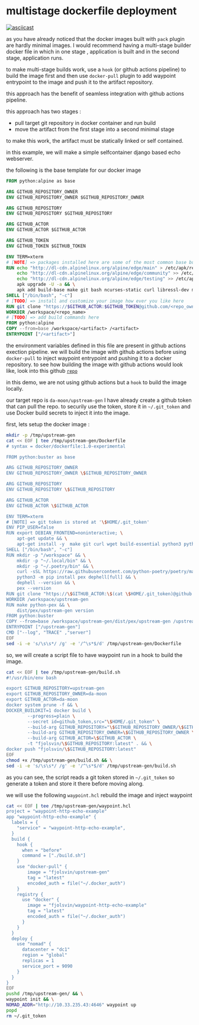 
# multistage dockerfile deployment

[![asciicast](https://asciinema.org/a/rI8rkYTyaVl6ltRWqK4i5pEos.svg)](https://asciinema.org/a/rI8rkYTyaVl6ltRWqK4i5pEos)

as you have already noticed that the docker images built with `pack` plugin are hardly minimal images. I would recommend having a multi-stage builder docker file in which in one stage , application is built and in the second stage, application runs.

to make multi-stage builds work, use a `hook` (or github actions pipeline) to build the image first and then use `docker-pull` plugin to add waypoint entrypoint to the image and push it to the artifact repository.

this approach has the benefit of seamless integration with github actions pipeline.

this approach has two stages :

- pull target git repository in docker container and run build
- move the artifact from the first stage into a second minimal stage

to make this work, the artifact must be statically linked or self contained.

in this example, we will make a simple selfcontainer django based echo webserver.

the following is the base template for our docker image

```dockerfile
FROM python:alpine as base

ARG GITHUB_REPOSITORY_OWNER
ENV GITHUB_REPOSITORY_OWNER $GITHUB_REPOSITORY_OWNER

ARG GITHUB_REPOSITORY
ENV GITHUB_REPOSITORY $GITHUB_REPOSITORY

ARG GITHUB_ACTOR
ENV GITHUB_ACTOR $GITHUB_ACTOR

ARG GITHUB_TOKEN
ENV GITHUB_TOKEN $GITHUB_TOKEN

ENV TERM=xterm
# [NOTE] => packages installed here are some of the most common base build dependencie for alpine
RUN echo "http://dl-cdn.alpinelinux.org/alpine/edge/main" > /etc/apk/repositories && \
    echo "http://dl-cdn.alpinelinux.org/alpine/edge/community" >> /etc/apk/repositories && \
    echo "http://dl-cdn.alpinelinux.org/alpine/edge/testing" >> /etc/apk/repositories && \
    apk upgrade -U -a && \
    apk add build-base make git bash ncurses-static curl libressl-dev musl-dev libffi-dev 
SHELL ["/bin/bash", "-c"]
# [TODO] => install and customize your image how ever you like here
RUN git clone "https://$GITHUB_ACTOR:$GITHUB_TOKEN@github.com/<repo_owner>/<repo_name>.git" /workspace/<repo_name>
WORKDIR /workspace/<repo_name>
# [TODO] => add build commands here
FROM python:alpine
COPY --from=base /workspace/<artifact> /<artifact>
ENTRYPOINT ["/<artifact>"]
```

the environment variables defined in this file are present in github actions exection pipeline. we will build the image with github actions before using `docker-pull` to inject waypoint entrypoint and pushing it to a docker repository. to see how building the image with github actions would look like, look into this github [`repo`](https://github.com/da-moon/upstream-gen/blob/master/.github/workflows/workflow.yml)

in this demo, we are not using github actions but a `hook` to build the image locally. 

our target repo is `da-moon/upstream-gen` I have already create a github token that can pull the repo. to securily use the token, store it in `~/.git_token` and use Docker build secrets to inject it into the image. 

first, lets setup the docker image :

```bash
mkdir -p /tmp/upstream-gen
cat << EOF | tee /tmp/upstream-gen/Dockerfile
# syntax = docker/dockerfile:1.0-experimental

FROM python:buster as base

ARG GITHUB_REPOSITORY_OWNER
ENV GITHUB_REPOSITORY_OWNER \$GITHUB_REPOSITORY_OWNER

ARG GITHUB_REPOSITORY
ENV GITHUB_REPOSITORY \$GITHUB_REPOSITORY

ARG GITHUB_ACTOR
ENV GITHUB_ACTOR \$GITHUB_ACTOR

ENV TERM=xterm
# [NOTE] => git token is stored at '\$HOME/.git_token'
ENV PIP_USER=false
RUN export DEBIAN_FRONTEND=noninteractive; \
    apt-get update && \
    apt-get install -y  make git curl wget build-essential python3 python3-pip 
SHELL ["/bin/bash", "-c"]
RUN mkdir -p "/workspace" && \
    mkdir -p "~/.local/bin" && \
    mkdir -p "~/.poetry/bin" && \
    curl -sSL https://raw.githubusercontent.com/python-poetry/poetry/master/get-poetry.py | python3 && \
    python3 -m pip install pex dephell[full] && \
    dephell --version && \
    pex --version
RUN git clone "https://\$GITHUB_ACTOR:\$(cat \$HOME/.git_token)@github.com/da-moon/upstream-gen.git" "/workspace/upstream-gen"
WORKDIR /workspace/upstream-gen
RUN make python-pex && \
    dist/pex/upstream-gen version
FROM python:buster
COPY --from=base /workspace/upstream-gen/dist/pex/upstream-gen /upstream-gen
ENTRYPOINT ["/upstream-gen"]
CMD ["--log", "TRACE" ,"server"]
EOF
sed -i -e 's/\s\s*/ /g' -e '/^\s*$/d' /tmp/upstream-gen/Dockerfile
```

so, we will create a script file to have waypoint run in a hook to build the image.

```bash
cat << EOF | tee /tmp/upstream-gen/build.sh
#!/usr/bin/env bash

export GITHUB_REPOSITORY=upstream-gen
export GITHUB_REPOSITORY_OWNER=da-moon
export GITHUB_ACTOR=da-moon
docker system prune -f && \
DOCKER_BUILDKIT=1 docker build \
        --progress=plain \
        --secret id=github_token,src="\$HOME/.git_token" \
        --build-arg GITHUB_REPOSITORY="\$GITHUB_REPOSITORY_OWNER/\$GITHUB_REPOSITORY" \
        --build-arg GITHUB_REPOSITORY_OWNER=\$GITHUB_REPOSITORY_OWNER \
        --build-arg GITHUB_ACTOR=\$GITHUB_ACTOR \
        -t "fjolsvin/\$GITHUB_REPOSITORY:latest" . && \
docker push "fjolsvin/\$GITHUB_REPOSITORY:latest"
EOF
chmod +x /tmp/upstream-gen/build.sh && \
sed -i -e 's/\s\s*/ /g' -e '/^\s*$/d' /tmp/upstream-gen/build.sh
```
as you can see, the script reads a git token stored in `~/.git_token`  so generate a token and store it there before moving along.

we will use the following `waypoint.hcl` rebuild the image and inject waypoint 

```bash
cat << EOF | tee /tmp/upstream-gen/waypoint.hcl
project = "waypoint-http-echo-example"
app "waypoint-http-echo-example" {
  labels = {
    "service" = "waypoint-http-echo-example",
  }
  build {
    hook {
      when = "before"
      command = ["./build.sh"]
    }
    use "docker-pull" {
        image = "fjolsvin/upstream-gen"
        tag = "latest"
        encoded_auth = file("~/.docker_auth")
    }
    registry {
      use "docker" {
        image = "fjolsvin/waypoint-http-echo-example"
        tag = "latest"
        encoded_auth = file("~/.docker_auth")
      }
    }
  }
  deploy {
    use "nomad" {
      datacenter = "dc1"
      region = "global"
      replicas = 1
      service_port = 9090
    }
  }
}
EOF
pushd /tmp/upstream-gen/ && \
waypoint init && \
NOMAD_ADDR="http://10.33.235.43:4646" waypoint up
popd
rm ~/.git_token
```
